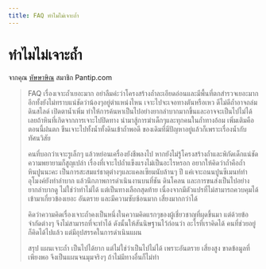 ```yaml
---
title: FAQ ทำไมไม่เจาะถ้ำ
---
```


# ทำไมไม่เจาะถ้ำ

จากคุณ [หัษษาษิณ](https://pantip.com/topic/37803852/comment2211) สมาชิก Pantip.com

> FAQ เรื่องเจาะถ้ำเยอะมาก อย่าลืมค่ะว่าโครงสร้างถ้ำละเอียดอ่อนและมีพื้นที่ตกสำรวจเยอะมาก อีกทั้งยังไม่ทราบแน่ชัดว่าน้องๆอยู่ตำแหน่งไหน เจาะไปจะเจอทางตันหรือเหว ดีไม่ดีถ้ำอาจถล่ม ดินสไลด์ เปิดตาน้ำเพิ่ม ทำให้การค้นหาเป็นไปอย่างยากลำบากมากขึ้นและอาจจะเป็นไปไม่ได้เลยถ้าหินที่เกิดจากการเจาะไปปิดทาง นำมาสู้การฆ่าเด็กๆและทุกคนในถ้ำทางอ้อม เพิ่มเติมคือตอนนี้ฝนตก ขืนเจาะไปทั้งน้ำทั้งดินเข้าถ้ำพอดี ของเดิมที่มีปัญหาอยู่แล้วก็เพราะเรื่องน้ำกับทัศนวิสัย
>
> คนที่บอกว่าเจาะรูเล็กๆ แล้วหย่อนเครื่องยังชีพลงไป หากยังไม่รู้โครงสร้างถ้ำและพิกัดเด็กแน่ชัด ความพยายามก็สูญเปล่า เรื่องที่เจาะไปถ้ำแข็งแรงไม่เป็นอะไรหรอก อยากให้คิดว่าถ้ำคือถ้ำหินปูนนะคะ เป็นการสะสมแร่ธาตุต่างๆและแคลเซียมนับล้านๆ ปี แค่เจาะถนนปูนซีเมนท์ทำอุโมงค์ยังทำลำบาก แล้วนึกภาพการดำเนินงานบนที่ชัน ดินโคลน และการขนส่งเป็นไปอย่างยากลำบากดู ไม่ใช่ว่าทำไม่ได้ แต่เป็นทางเลือกสุดท้าย เนื่องจากมีตัวแปรที่ไม่สามารถควบคุมได้เข้ามาเกี่ยวข้องเยอะ อันตราย และมีความซับซ้อนมาก เสี่ยงมากกว่าได้
>
> คิดว่าความคิดเรื่องเจาะถ้ำคงเป็นหนึ่งในความคิดแรกๆของผู้เชี่ยวชาญที่ผุดขึ้นมา แต่ด้วยข้อจำกัดต่างๆ จึงไม่สามารถที่จะทำได้ ดังนั้นให้สันนิษฐานไว้ก่อนว่า อะไรที่เราคิดได้ คนที่ช่วยอยู่ก็คิดได้ไปแล้ว แต่มีอุปสรรคในการดำเนินแผน
>
> สรุป แผนเจาะถ้ำ เป็นไปได้ยาก แต่ไม่ใช่ว่าเป็นไปไม่ได้ เพราะอันตราย เสี่ยงสูง ขาดข้อมูลที่เพียงพอ จึงเป็นแผนจนมุมจริงๆ ถ้าไม่มีทางอื่นก็ไม่ทำ
